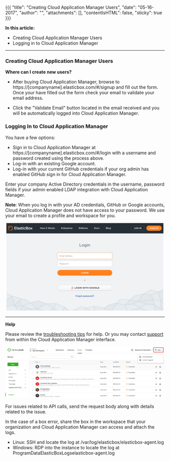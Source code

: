 {{{
"title": "Creating Cloud Application Manager Users",
"date": "05-16-2017",
"author": "",
"attachments": [],
"contentIsHTML": false,
"sticky": true
}}}

**In this article:**

* Creating Cloud Application Manager Users
* Logging in to Cloud Application Manager
___

### Creating Cloud Application Manager Users

**Where can I create new users?**

* After buying Cloud Application Manager, browse to https://[companyname].elasticbox.com/#/signup and fill out the form. Once your have filled out the form check your email to validate your email address.

* Click the "Validate Email" button located in the email received and you will be automatically logged into Cloud Application Manager.

### Logging In to Cloud Application Manager

You have a few options:

* Sign in to Cloud Application Manager at https://[companyname].elasticbox.com/#/login with a username and password created using the process above.
* Log-in with an existing Google account.
* Log-in with your current GitHub credentials if your org admin has enabled GitHub sign in for Cloud Application Manager.

Enter your company Active Directory credentials in the username, password fields if your admin enabled LDAP integration with Cloud Application Manager.

**Note**: When you log in with your AD credentials, GitHub or Google accounts, Cloud Application Manager does not have access to your password. We use your email to create a profile and workspace for you.

![getting-started-login-1.png](../../images/cloud-application-manager/getting-started-login-1.png)

___

**Help**

Please review the [troubleshooting tips](../Troubleshooting/troubleshooting-tips.md) for help. Or you may contact [support](mailto:incident@CenturyLink.com) from within the Cloud Application Manager interface.

![getting-started-login-7.png](../../images/cloud-application-manager/getting-started-login-7.png)

For issues related to API calls, send the request body along with details related to the issue.

In the case of a box error, share the box in the workspace that your organization and Cloud Application Manager can access and attach the logs.

* Linux: SSH and locate the log at /var/log/elasticbox/elasticbox-agent.log
* Windows: RDP into the instance to locate the log at ProgramDataElasticBoxLogselasticbox-agent.log
